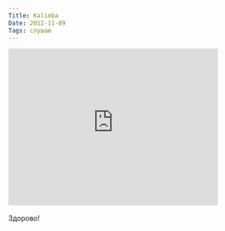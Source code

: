 ```yaml
---
Title: Kalimba
Date: 2012-11-09
Tags: слушаю
---
```


<div class="text"><iframe width="420" height="315" src="http://www.youtube.com/embed/tg24k7tzIc0" frameborder="0" allowfullscreen="allowfullscreen"></iframe><br /><br />
Здорово!</div>